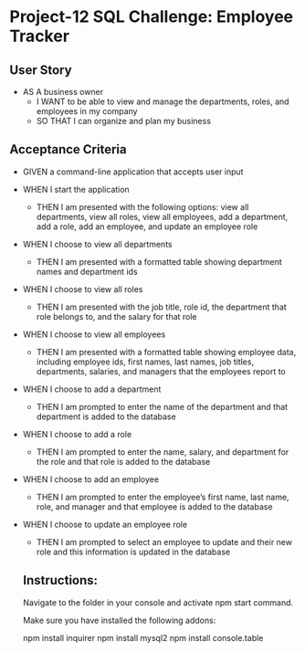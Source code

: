 # Project-12 SQL Challenge: Employee Tracker


## User Story
* AS A business owner
  * I WANT to be able to view and manage the departments, roles, and employees in my company
  * SO THAT I can organize and plan my business

## Acceptance Criteria
* GIVEN a command-line application that accepts user input
* WHEN I start the application
  * THEN I am presented with the following options: view all departments, view all roles, view all employees, add a department, add a role, add an employee, and update an employee role
* WHEN I choose to view all departments
  * THEN I am presented with a formatted table showing department names and department ids
* WHEN I choose to view all roles
  * THEN I am presented with the job title, role id, the department that role belongs to, and the salary for that role
* WHEN I choose to view all employees
  * THEN I am presented with a formatted table showing employee data, including employee ids, first names, last names, job titles, departments, salaries, and managers that the employees report to
* WHEN I choose to add a department
  * THEN I am prompted to enter the name of the department and that department is added to the database
* WHEN I choose to add a role
  * THEN I am prompted to enter the name, salary, and department for the role and that role is added to the database
* WHEN I choose to add an employee
  * THEN I am prompted to enter the employee’s first name, last name, role, and manager and that employee is added to the database
* WHEN I choose to update an employee role
  * THEN I am prompted to select an employee to update and their new role and this information is updated in the database 
  
  ## Instructions:
  
  Navigate to the folder in your console and activate npm start command.
  
  Make sure you have installed the following addons: 
  
  npm install inquirer
  npm install mysql2
  npm install console.table
